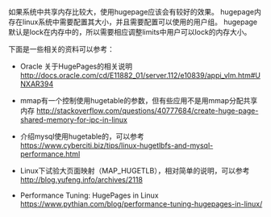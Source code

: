 如果系统中共享内存比较大，使用hugepage应该会有较好的效果。
hugepage内存在linux系统中需要配置其大小，并且需要配置可以使用的用户组。
hugepage默认是lock在内存中的，所以需要相应调整limits中用户可以lock的内存大小。

下面是一些相关的资料可以参考：

- Oracle 关于HugePages的相关说明
  http://docs.oracle.com/cd/E11882_01/server.112/e10839/appi_vlm.htm#UNXAR394

- mmap有一个控制使用hugetable的参数，但有些应用不是用mmap分配共享内存
  http://stackoverflow.com/questions/40777684/create-huge-page-shared-memory-for-ipc-in-linux

- 介绍mysql使用hugetable的，可以参考
  https://www.cyberciti.biz/tips/linux-hugetlbfs-and-mysql-performance.html

- Linux下试验大页面映射（MAP_HUGETLB），相对简单的说明，可以参考
  http://blog.yufeng.info/archives/2118

- Performance Tuning: HugePages in Linux
  https://www.pythian.com/blog/performance-tuning-hugepages-in-linux/

